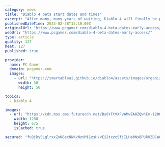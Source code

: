 ```yaml
---
category: news
title: "Diablo 4 beta start dates and times"
excerpt: "After many, many years of waiting, Diablo 4 will finally be playable soon. The first of two Diablo 4 betas starts in a little over two weeks. The Diablo 4 early access and open beta periods take place ..."
publishedDateTime: 2023-02-28T13:10:00Z
originalUrl: "https://www.pcgamer.com/diablo-4-beta-dates-early-access/"
webUrl: "https://www.pcgamer.com/diablo-4-beta-dates-early-access/"
type: article
quality: 127
heat: 127
published: true

provider:
  name: PC Gamer
  domain: pcgamer.com
  images:
    - url: "https://smartableai.github.io/diablo4/assets/images/organizations/pcgamer.com-50x50.jpg"
      width: 50
      height: 50

topics:
  - Diablo 4

images:
  - url: "https://cdn.mos.cms.futurecdn.net/Ba8YFtVXFvAMwZA8ZQwhEm-1200-80.jpg"
    width: 1200
    height: 675
    isCached: true

secured: "fuOjky5LglrxxZoO8acNNKvNzvMi1zsH/vEi2txzcSfjILHabNsBPUkUZDCa8QCLZqpRxpUBY5Nxu5uRF53rNBH9s1gtPIWTintT5KkALNNJu2yJcXfO5uhitqFqGqsqC5+QNgfFaPIIhBULRY/CoxP9kJ1rIv9e0z1XW2X3y8Tyg0EB2jgFzOOqMTR8FYgre07Bn6bwPnuwTRDYUhBHgcpYwwuORhYqi2AO268TuKsWwhQtAyydIJ8BYTN8EVvwYg2J3oe9EsEZGMbUqKCHSN38gFfOwL/N9m/jU3n+BZjEMiMgUpuPHnnihnB5O7WngrxoALoUajhj1OnHdvEEb/drGviuFQO+JvJqUvSlueU=;omdcutPtrx053f14Tgq2hA=="
---
```


